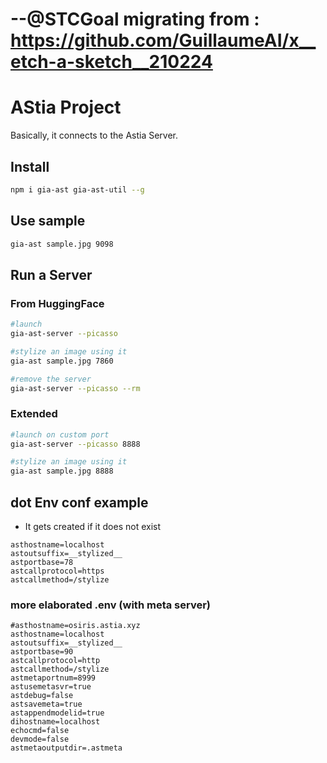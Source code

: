 

# --@STCGoal migrating from : https://github.com/GuillaumeAI/x__etch-a-sketch__210224




# AStia Project


Basically, it connects to the Astia Server.


## Install

```sh
npm i gia-ast gia-ast-util --g
```

## Use sample
```sh
gia-ast sample.jpg 9098


```

## Run a Server

### From HuggingFace

```sh
#launch 
gia-ast-server --picasso
```

```sh
#stylize an image using it
gia-ast sample.jpg 7860

```

```sh
#remove the server
gia-ast-server --picasso --rm
```

### Extended

```sh
#launch on custom port
gia-ast-server --picasso 8888
```

```sh
#stylize an image using it
gia-ast sample.jpg 8888

```


## dot Env conf example

* It gets created if it does not exist

```dotenv
asthostname=localhost
astoutsuffix=__stylized__
astportbase=78
astcallprotocol=https
astcallmethod=/stylize

```

### more elaborated .env (with meta server)

```dotenv
#asthostname=osiris.astia.xyz
asthostname=localhost
astoutsuffix=__stylized__
astportbase=90
astcallprotocol=http
astcallmethod=/stylize
astmetaportnum=8999
astusemetasvr=true
astdebug=false
astsavemeta=true
astappendmodelid=true
dihostname=localhost
echocmd=false
devmode=false
astmetaoutputdir=.astmeta

```